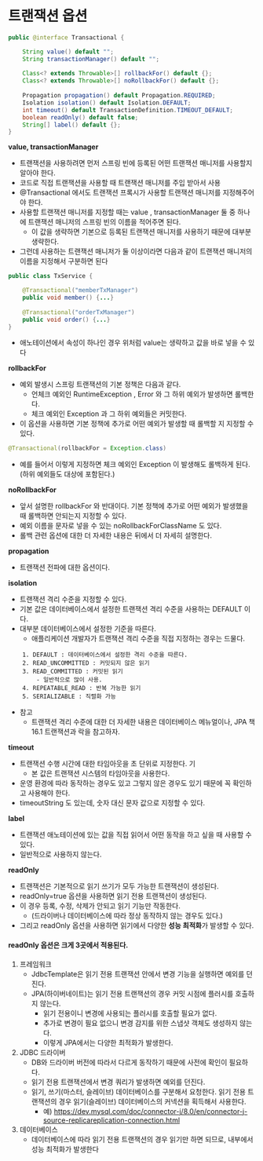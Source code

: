 # 트랜잭션 옵션
```java
public @interface Transactional {

    String value() default "";
    String transactionManager() default "";
    
    Class<? extends Throwable>[] rollbackFor() default {};
    Class<? extends Throwable>[] noRollbackFor() default {};
    
    Propagation propagation() default Propagation.REQUIRED;
    Isolation isolation() default Isolation.DEFAULT;
    int timeout() default TransactionDefinition.TIMEOUT_DEFAULT;
    boolean readOnly() default false;
    String[] label() default {};
}
```

**value, transactionManager**
- 트랜잭션을 사용하려면 먼저 스프링 빈에 등록된 어떤 트랜잭션 매니저를 사용할지 알아야 한다.
- 코드로 직접 트랜잭션을 사용할 때 트랜잭션 매니저를 주입 받아서 사용
- @Transactional 에서도 트랜잭션 프록시가 사용할 트랜잭션 매니저를 지정해주어야 한다.
- 사용할 트랜잭션 매니저를 지정할 때는 value , transactionManager 둘 중 하나에 트랜잭션 매니저의 스프링 빈의 이름을 적어주면 된다. 
    - 이 값을 생략하면 기본으로 등록된 트랜잭션 매니저를 사용하기 때문에 대부분 생략한다.
- 그런데 사용하는 트랜잭션 매니저가 둘 이상이라면 다음과 같이 트랜잭션 매니저의 이름을 지정해서 구분하면 된다
```java
public class TxService {

    @Transactional("memberTxManager") 
    public void member() {...}
    
    @Transactional("orderTxManager")
    public void order() {...}
}
```
- 애노테이션에서 속성이 하나인 경우 위처럼 value는 생략하고 값을 바로 넣을 수 있다


**rollbackFor**
- 예외 발생시 스프링 트랜잭션의 기본 정책은 다음과 같다.
    - 언체크 예외인 RuntimeException , Error 와 그 하위 예외가 발생하면 롤백한다.
    - 체크 예외인 Exception 과 그 하위 예외들은 커밋한다.
- 이 옵션을 사용하면 기본 정책에 추가로 어떤 예외가 발생할 때 롤백할 지 지정할 수 있다.
```java
@Transactional(rollbackFor = Exception.class)
```
- 예를 들어서 이렇게 지정하면 체크 예외인 Exception 이 발생해도 롤백하게 된다. (하위 예외들도 대상에 포함된다.)

**noRollbackFor**
- 앞서 설명한 rollbackFor 와 반대이다. 기본 정책에 추가로 어떤 예외가 발생했을 때 롤백하면 안되는지 지정할 수 있다.
- 예외 이름을 문자로 넣을 수 있는 noRollbackForClassName 도 있다.
- 롤백 관련 옵션에 대한 더 자세한 내용은 뒤에서 더 자세히 설명한다.

**propagation**
- 트랜잭션 전파에 대한 옵션이다.

**isolation**
- 트랜잭션 격리 수준을 지정할 수 있다.
- 기본 값은 데이터베이스에서 설정한 트랜잭션 격리 수준을 사용하는 DEFAULT 이다.
- 대부분 데이터베이스에서 설정한 기준을 따른다. 
    - 애플리케이션 개발자가 트랜잭션 격리 수준을 직접 지정하는 경우는 드물다.
```
    1. DEFAULT : 데이터베이스에서 설정한 격리 수준을 따른다.
    2. READ_UNCOMMITTED : 커밋되지 않은 읽기
    3. READ_COMMITTED : 커밋된 읽기 
        - 일반적으로 많이 사용. 
    4. REPEATABLE_READ : 반복 가능한 읽기
    5. SERIALIZABLE : 직렬화 가능
````
- 참고
    - 트랜잭션 격리 수준에 대한 더 자세한 내용은 데이터베이스 메뉴얼이나, JPA 책 16.1 트랜잭션과 락을 참고하자.

**timeout**
- 트랜잭션 수행 시간에 대한 타임아웃을 초 단위로 지정한다. 기
    - 본 값은 트랜잭션 시스템의 타임아웃을 사용한다.
- 운영 환경에 따라 동작하는 경우도 있고 그렇지 않은 경우도 있기 때문에 꼭 확인하고 사용해야 한다.
- timeoutString 도 있는데, 숫자 대신 문자 값으로 지정할 수 있다.

**label**
- 트랜잭션 애노테이션에 있는 값을 직접 읽어서 어떤 동작을 하고 싶을 때 사용할 수 있다. 
- 일반적으로 사용하지 않는다.

**readOnly**
- 트랜잭션은 기본적으로 읽기 쓰기가 모두 가능한 트랜잭션이 생성된다.
- readOnly=true 옵션을 사용하면 읽기 전용 트랜잭션이 생성된다. 
- 이 경우 등록, 수정, 삭제가 안되고 읽기 기능만 작동한다. 
    - (드라이버나 데이터베이스에 따라 정상 동작하지 않는 경우도 있다.)
- 그리고 readOnly 옵션을 사용하면 읽기에서 다양한 **성능 최적화**가 발생할 수 있다. 
#### **readOnly 옵션은 크게 3곳에서 적용된다.**
1. 프레임워크
    - JdbcTemplate은 읽기 전용 트랜잭션 안에서 변경 기능을 실행하면 예외를 던진다.
    - JPA(하이버네이트)는 읽기 전용 트랜잭션의 경우 커밋 시점에 플러시를 호출하지 않는다.
        - 읽기 전용이니 변경에 사용되는 플러시를 호출할 필요가 없다.
        - 추가로 변경이 필요 없으니 변경 감지를 위한 스냅샷 객체도 생성하지 않는다. 
        - 이렇게 JPA에서는 다양한 최적화가 발생한다.
2. JDBC 드라이버
    - DB와 드라이버 버전에 따라서 다르게 동작하기 때문에 사전에 확인이 필요하다.
    - 읽기 전용 트랜잭션에서 변경 쿼리가 발생하면 예외를 던진다.
    - 읽기, 쓰기(마스터, 슬레이브) 데이터베이스를 구분해서 요청한다. 읽기 전용 트랜잭션의 경우 읽기(슬레이브) 데이터베이스의 커넥션을 획득해서 사용한다.
        - 예) https://dev.mysql.com/doc/connector-j/8.0/en/connector-j-source-replicareplication-connection.html
3. 데이터베이스
    - 데이터베이스에 따라 읽기 전용 트랜잭션의 경우 읽기만 하면 되므로, 내부에서 성능 최적화가 발생한다